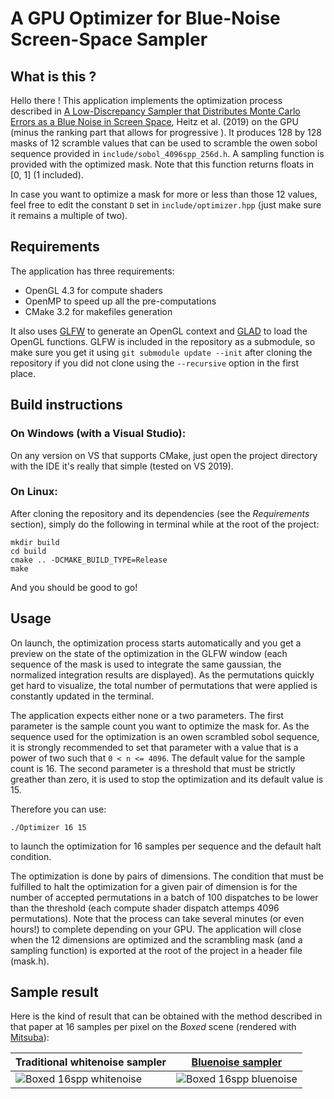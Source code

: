 # A GPU Optimizer for Blue-Noise Screen-Space Sampler

## What is this ? 

Hello there ! This application implements the optimization process described in [A Low-Discrepancy Sampler that Distributes Monte Carlo Errors as a Blue Noise in Screen Space](https://belcour.github.io/blog/research/publication/2019/06/17/sampling-bluenoise.html), Heitz et al. (2019) on the GPU (minus the ranking part that allows for progressive ). 
It produces 128 by 128 masks of 12 scramble values that can be used to scramble the owen sobol sequence provided in ```include/sobol_4096spp_256d.h```. A sampling function is provided with the optimized mask. Note that this function returns floats in [0, 1] (1 included). 

In case you want to optimize a mask for more or less than those 12 values, feel free to edit the constant ```D``` set in ```include/optimizer.hpp``` (just make sure it remains a multiple of two).


## Requirements

The application has three requirements:
 - OpenGL 4.3 for compute shaders
 - OpenMP to speed up all the pre-computations
 - CMake 3.2 for makefiles generation

It also uses [GLFW](https://github.com/glfw/glfw) to generate an OpenGL context and [GLAD](https://github.com/Dav1dde/glad) to load the OpenGL functions. 
GLFW is included in the repository as a submodule, so make sure you get it using ```git submodule update --init``` after cloning the repository if you did not clone using the ```--recursive``` option in the first place.


## Build instructions

### On Windows (with a Visual Studio):

On any version on VS that supports CMake, just open the project directory with the IDE it's really that simple (tested on VS 2019).

### On Linux:

After cloning the repository and its dependencies (see the *Requirements* section), simply do the following in terminal while at the root of the project:
```
mkdir build
cd build
cmake .. -DCMAKE_BUILD_TYPE=Release
make 
```

And you should be good to go!


## Usage

On launch, the optimization process starts automatically and you get a preview on the state of the optimization in the GLFW window (each sequence of the mask is used to integrate the same gaussian, the normalized integration results are displayed). 
As the permutations quickly get hard to visualize, the total number of permutations that were applied is constantly updated in the terminal.

The application expects either none or a two parameters. The first parameter is the sample count you want to optimize the mask for. As the sequence used for the optimization is an owen scrambled sobol sequence, it is strongly recommended to set that parameter with a value that is a power of two such that ```0 < n <= 4096```. The default value for the sample count is 16. 
The second parameter is a threshold that must be strictly greather than zero, it is used to stop the optimization and its default value is 15. 

Therefore you can use:
```
./Optimizer 16 15
```
to launch the optimization for 16 samples per sequence and the default halt condition.

The optimization is done by pairs of dimensions. The condition that must be fulfilled to halt the optimization for a given pair of dimension is for the number of accepted permutations in a batch of 100 dispatches to be lower than the threshold (each compute shader dispatch attemps 4096 permutations). Note that the process can take several minutes (or even hours!) to complete depending on your GPU.
The application will close when the 12 dimensions are optimized and the scrambling mask (and a sampling function) is exported at the root of the project in a header file (mask.h).


## Sample result
Here is the kind of result that can be obtained with the method described in that paper at 16 samples per pixel on the *Boxed* scene (rendered with [Mitsuba](http://www.mitsuba-renderer.org)):

| Traditional whitenoise sampler                                                           | [Bluenoise sampler](https://belcour.github.io/blog/research/publication/2019/06/17/sampling-bluenoise.html) |
| ---------------------------------------------------------------------------------------- |:-----------------------------------------------------------------------------------------------------------:|
| <img src="https://i.imgur.com/GkNUQcz.png" alt="Boxed 16spp whitenoise"> | <img src="https://i.imgur.com/mOj1XTK.png" alt="Boxed 16spp bluenoise">                      |

